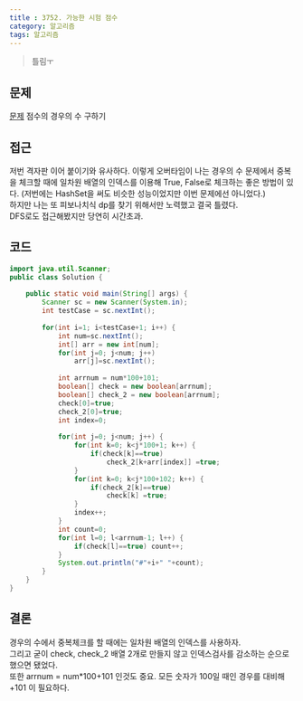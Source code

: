 ```yaml
---
title : 3752. 가능한 시험 점수
category: 알고리즘
tags: 알고리즘
---
```


> 틀림ㅜ

<!-- more -->

## 문제
[문제](https://swexpertacademy.com/main/code/problem/problemDetail.do?contestProbId=AWHPkqBqAEsDFAUn&categoryId=AWHPkqBqAEsDFAUn&categoryType=CODE)
점수의 경우의 수 구하기

## 접근
저번 격자판 이어 붙이기와 유사하다.
이렇게 오버타임이 나는 경우의 수 문제에서 중복을 체크할 때에 일차원 배열의 인덱스를 이용해 True, False로
체크하는 좋은 방법이 있다. (저번에는 HashSet을 써도 비슷한 성능이었지만 이번 문제에선 아니었다.)  
하지만 나는 또 피보나치식 dp를 찾기 위해서만 노력했고 결국 틀렸다.  
DFS로도 접근해봤지만 당연히 시간초과.

## 코드
```java
import java.util.Scanner;
public class Solution {
		
	public static void main(String[] args) {
		Scanner sc = new Scanner(System.in);
		int testCase = sc.nextInt();
		
		for(int i=1; i<testCase+1; i++) {
			int num=sc.nextInt();
			int[] arr = new int[num];
			for(int j=0; j<num; j++)
				arr[j]=sc.nextInt();
			
			int arrnum = num*100+101;
			boolean[] check = new boolean[arrnum];
			boolean[] check_2 = new boolean[arrnum];
			check[0]=true;
			check_2[0]=true;
			int index=0;
			
			for(int j=0; j<num; j++) {
				for(int k=0; k<j*100+1; k++) {
					if(check[k]==true)
						check_2[k+arr[index]] =true;
				}
				for(int k=0; k<j*100+102; k++) {
					if(check_2[k]==true)
						check[k] =true;
				}
				index++;
			}
			int count=0;
			for(int l=0; l<arrnum-1; l++) {
				if(check[l]==true) count++;
			}
			System.out.println("#"+i+" "+count);
		}
	}
}

```
## 결론
경우의 수에서 중복체크를 할 때에는 일차원 배열의 인덱스를 사용하자.  
그리고 굳이 check, check_2 배열 2개로 만들지 않고 인덱스검사를 감소하는 순으로 했으면
됐었다.  
또한 arrnum = num*100+101 인것도 중요. 모든 숫자가 100일 때인 경우를 대비해 +101 이 필요하다.